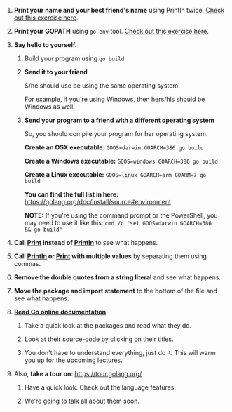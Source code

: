 1. **Print your name and your best friend's name** using Println twice. [Check out this exercise here](https://github.com/inancgumus/learngo/tree/master/02-write-your-first-program/exercises/01-print-names).

2. **Print your GOPATH** using `go env` tool. [Check out this exercise here](https://github.com/inancgumus/learngo/tree/master/02-write-your-first-program/exercises/02-print-gopath).

3. **Say hello to yourself.**

    1. Build your program using `go build`

    2. **Send it to your friend**

       S/he should use be using the same operating system.

       For example, if you're using Windows, then hers/his should be Windows as well.

    3. **Send your program to a friend with a different operating system**

       So, you should compile your program for her operating system.

       **Create an OSX executable:**
       `GOOS=darwin GOARCH=386 go build`

       **Create a Windows executable:**
       `GOOS=windows GOARCH=386 go build`

       **Create a Linux executable:**
       `GOOS=linux GOARCH=arm GOARM=7 go build`

       **You can find the full list in here:**
       https://golang.org/doc/install/source#environment

       **NOTE:** If you're using the command prompt or the PowerShell, you may need to use it like this:
       `cmd /c "set GOOS=darwin GOARCH=386 && go build"`

4. **Call [Print](https://golang.org/pkg/fmt/#Print) instead of [Println](https://golang.org/pkg/fmt/#Println)** to see what happens.

5. **Call [Println](https://golang.org/pkg/fmt/#Println) or [Print](https://golang.org/pkg/fmt/#Print) with multiple values** by separating them using commas.

6. **Remove the double quotes from a string literal** and see what happens.

7. **Move the package and import statement** to the bottom of the file and see what happens.

8. **[Read Go online documentation](https://golang.org/pkg)**.

    1. Take a quick look at the packages and read what they do.

    2. Look at their source-code by clicking on their titles.

    3. You don't have to understand everything, just do it. This will warm you up for the upcoming lectures.

9. Also, **take a tour on**: https://tour.golang.org/

    1. Have a quick look. Check out the language features.

    2. We're going to talk all about them soon.
